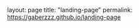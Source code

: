 layout: page
title: "landing-page"
permalink: https://gaberzzz.github.io/landing-page

<!DOCTYPE html>
<html lang="en">
<head>
    <meta charset="UTF-8">
    <meta name="viewport" content="width=device-width, initial-scale=1.0">
    <title>Rojane & James Wedding</title>
    <script src="https://cdn.tailwindcss.com"></script>
    <link rel="stylesheet" href="https://cdnjs.cloudflare.com/ajax/libs/font-awesome/6.4.0/css/all.min.css">
    <style>
        @import url('https://fonts.googleapis.com/css2?family=Playfair+Display:wght@400;700&family=Montserrat:wght@300;400;600&display=swap');
        
        body {
            font-family: 'Montserrat', sans-serif;
            background-color: #faf7f2;
            color: #333;
        }
        
        .heading-font {
            font-family: 'Playfair Display', serif;
        }
        
        .hero-section {
            background: linear-gradient(rgba(255, 255, 255, 0.7), rgba(255, 255, 255, 0.7)), 
                        url('https://images.unsplash.com/photo-1519225421980-715cb0215a31?ixlib=rb-4.0.3&ixid=M3wxMjA3fDB8MHxwaG90by1wYWdlfHx8fGVufDB8fHx8fA%3D%3D&auto=format&fit=crop&w=1470&q=80');
            background-size: cover;
            background-position: center;
        }
        
        .floral-divider {
            position: relative;
            height: 50px;
            background: url('data:image/svg+xml;utf8,<svg xmlns="http://www.w3.org/2000/svg" viewBox="0 0 1200 120" preserveAspectRatio="none"><path d="M0,0V46.29c47.79,22.2,103.59,32.17,158,28,70.36-5.37,136.33-33.31,206.8-37.5C438.64,32.43,512.34,53.67,583,72.05c69.27,18,138.3,24.88,209.4,13.08,36.15-6,69.85-17.84,104.45-29.34C989.49,25,1113-14.29,1200,52.47V0Z" opacity=".25" fill="%23d4a373"></path><path d="M0,0V15.81C13,36.92,27.64,56.86,47.69,72.05,99.41,111.27,165,111,224.58,91.58c31.15-10.15,60.09-26.07,89.67-39.8,40.92-19,84.73-46,130.83-49.67,36.26-2.85,70.9,9.42,98.6,31.56,31.77,25.39,62.32,62,103.63,73,40.44,10.79,81.35-6.69,119.13-24.28s75.16-39,116.92-43.05c59.73-5.85,113.28,22.88,168.9,38.84,30.2,8.66,59,6.17,87.09-7.5,22.43-10.89,48-26.93,60.65-49.24V0Z" opacity=".5" fill="%23d4a373"></path><path d="M0,0V5.63C149.93,59,314.09,71.32,475.83,42.57c43-7.64,84.23-20.12,127.61-26.46,59-8.63,112.48,12.24,165.56,35.4C827.93,77.22,886,95.24,951.2,90c86.53-7,172.46-45.71,248.8-84.81V0Z" fill="%23d4a373"></path></svg>');
            background-size: cover;
            background-repeat: no-repeat;
        }
        
        .basketball-pattern {
            background-image: url('data:image/svg+xml;utf8,<svg width="100" height="100" viewBox="0 0 100 100" xmlns="http://www.w3.org/2000/svg"><circle cx="50" cy="50" r="45" fill="none" stroke="%23d4a373" stroke-width="2"/><path d="M50,5 A45,45 0 0,1 95,50 A45,45 0 0,1 50,95 A45,45 0 0,1 5,50 A45,45 0 0,1 50,5 Z" fill="none" stroke="%23d4a373" stroke-width="2"/><path d="M50,5 L50,95 M5,50 L95,50" stroke="%23d4a373" stroke-width="2"/></svg>');
            background-size: 30px 30px;
            opacity: 0.1;
        }
        
        .countdown-box {
            background: rgba(255, 255, 255, 0.8);
            backdrop-filter: blur(5px);
            border: 1px solid rgba(212, 163, 115, 0.3);
        }
        
        .map-container {
            height: 400px;
            width: 100%;
        }
        
        @media (max-width: 768px) {
            .hero-section {
                background-position: 60% center;
            }
        }
    </style>
</head>
<body>
    <!-- Hero Section -->
    <section class="hero-section min-h-screen flex items-center justify-center relative overflow-hidden">
        <div class="absolute inset-0 basketball-pattern"></div>
        <div class="container mx-auto px-6 z-10 text-center">
            <div class="bg-white bg-opacity-90 p-8 md:p-12 rounded-lg shadow-lg max-w-3xl mx-auto">
                <h4 class="text-xl md:text-2xl font-light tracking-widest text-amber-800 mb-2">We're Getting Married!</h4>
                <h1 class="heading-font text-4xl md:text-6xl font-bold text-amber-900 mb-4">Rojane & James</h1>
                <div class="w-24 h-1 bg-amber-700 mx-auto mb-6"></div>
                <p class="text-lg md:text-xl text-gray-700 mb-6">June 20, 2025 • Fortridge Pavilion, Dauis, Bohol</p>
                <div class="flex justify-center space-x-4 mb-8">
                    <div class="countdown-box rounded-lg p-4 text-center w-20">
                        <div class="text-3xl font-bold text-amber-800" id="countdown-days">00</div>
                        <div class="text-xs uppercase text-gray-600">Days</div>
                    </div>
                    <div class="countdown-box rounded-lg p-4 text-center w-20">
                        <div class="text-3xl font-bold text-amber-800" id="countdown-hours">00</div>
                        <div class="text-xs uppercase text-gray-600">Hours</div>
                    </div>
                    <div class="countdown-box rounded-lg p-4 text-center w-20">
                        <div class="text-3xl font-bold text-amber-800" id="countdown-minutes">00</div>
                        <div class="text-xs uppercase text-gray-600">Minutes</div>
                    </div>
                    <div class="countdown-box rounded-lg p-4 text-center w-20">
                        <div class="text-3xl font-bold text-amber-800" id="countdown-seconds">00</div>
                        <div class="text-xs uppercase text-gray-600">Seconds</div>
                    </div>
                </div>
                <a href="#rsvp" class="inline-block bg-amber-700 hover:bg-amber-800 text-white font-medium py-3 px-8 rounded-full transition duration-300 transform hover:scale-105">
                    RSVP Now
                </a>
            </div>
        </div>
    </section>
    
    <div class="floral-divider"></div>
    
    <!-- Couple Section -->
    <section class="py-20 bg-amber-50">
        <div class="container mx-auto px-6">
            <h2 class="heading-font text-3xl md:text-4xl text-center text-amber-900 mb-16">Our Love Story</h2>
            
            <div class="flex flex-col md:flex-row items-center justify-center mb-16">
                <div class="md:w-1/3 text-center mb-8 md:mb-0">
                    <div class="rounded-full overflow-hidden border-4 border-amber-700 w-48 h-48 mx-auto shadow-lg">
                        <img src="https://images.unsplash.com/photo-1534528741775-53994a69daeb?ixlib=rb-4.0.3&ixid=M3wxMjA3fDB8MHxwaG90by1wYWdlfHx8fGVufDB8fHx8fA%3D%3D&auto=format&fit=crop&w=764&q=80" alt="Rojane" class="w-full h-full object-cover">
                    </div>
                    <h3 class="heading-font text-2xl text-amber-800 mt-4">Rojane Kenney Madera</h3>
                    <p class="text-gray-600">The Bride</p>
                </div>
                
                <div class="md:w-1/5 text-center px-4 py-8">
                    <div class="relative">
                        <div class="absolute inset-0 flex items-center justify-center">
                            <div class="w-16 h-16 rounded-full bg-amber-700 flex items-center justify-center text-white text-2xl">
                                <i class="fas fa-heart"></i>
                            </div>
                        </div>
                        <svg class="w-32 h-32 mx-auto" viewBox="0 0 100 100">
                            <path d="M20,50 Q50,20 80,50 Q50,80 20,50 Z" fill="none" stroke="#d4a373" stroke-width="2"/>
                        </svg>
                    </div>
                </div>
                
                <div class="md:w-1/3 text-center">
                    <div class="rounded-full overflow-hidden border-4 border-amber-700 w-48 h-48 mx-auto shadow-lg">
                        <img src="https://images.unsplash.com/photo-1507003211169-0a1dd7228f2d?ixlib=rb-4.0.3&ixid=M3wxMjA3fDB8MHxwaG90by1wYWdlfHx8fGVufDB8fHx8fA%3D%3D&auto=format&fit=crop&w=774&q=80" alt="James" class="w-full h-full object-cover">
                    </div>
                    <h3 class="heading-font text-2xl text-amber-800 mt-4">James Andrei Pacaldo</h3>
                    <p class="text-gray-600">The Groom</p>
                </div>
            </div>
            
            <div class="max-w-3xl mx-auto text-center">
                <p class="text-gray-700 mb-6">
                    Rojane and James first met during a university basketball game where Rojane was cheering for her team and James was playing for the opposing side. Their eyes met across the court, and despite being on "rival" teams, they found an instant connection.
                </p>
                <p class="text-gray-700">
                    After years of dating, countless basketball games, and romantic walks through Bohol's beautiful landscapes, James proposed during sunset at Alona Beach. Now, they're excited to begin their forever together surrounded by family and friends.
                </p>
            </div>
        </div>
    </section>
    
    <div class="floral-divider transform rotate-180"></div>
    
    <!-- Wedding Details -->
    <section class="py-20 bg-white">
        <div class="container mx-auto px-6">
            <h2 class="heading-font text-3xl md:text-4xl text-center text-amber-900 mb-16">Wedding Details</h2>
            
            <div class="max-w-4xl mx-auto grid md:grid-cols-2 gap-12">
                <div class="text-center">
                    <div class="w-20 h-20 bg-amber-100 rounded-full flex items-center justify-center mx-auto mb-6">
                        <i class="fas fa-calendar-alt text-3xl text-amber-700"></i>
                    </div>
                    <h3 class="heading-font text-2xl text-amber-800 mb-4">When</h3>
                    <p class="text-gray-700 text-lg mb-2">June 20, 2025</p>
                    <p class="text-gray-600">Ceremony: 3:00 PM</p>
                    <p class="text-gray-600">Reception: 5:00 PM</p>
                </div>
                
                <div class="text-center">
                    <div class="w-20 h-20 bg-amber-100 rounded-full flex items-center justify-center mx-auto mb-6">
                        <i class="fas fa-map-marker-alt text-3xl text-amber-700"></i>
                    </div>
                    <h3 class="heading-font text-2xl text-amber-800 mb-4">Where</h3>
                    <p class="text-gray-700 text-lg mb-2">Fortridge Pavilion</p>
                    <p class="text-gray-600">Upper Songcluan Dauis, Bohol</p>
                    <p class="text-gray-600">Dauis, 6339 Bohol</p>
                </div>
            </div>
            
            <div class="mt-16 max-w-4xl mx-auto">
                <div class="map-container rounded-lg overflow-hidden shadow-lg">
                    <iframe src="https://www.google.com/maps/embed?pb=!1m18!1m12!1m3!1d31424.18610215338!2d123.84000000000001!3d9.633333!2m3!1f0!2f0!3f0!3m2!1i1024!2i768!4f13.1!3m3!1m2!1s0x0%3A0x0!2zOcKwMzgnMDAuMCJOIDEyM8KwNTAnMjQuMCJF!5e0!3m2!1sen!2sph!4v1690000000000!5m2!1sen!2sph" width="100%" height="100%" style="border:0;" allowfullscreen="" loading="lazy" referrerpolicy="no-referrer-when-downgrade"></iframe>
                </div>
            </div>
        </div>
    </section>
    
    <!-- Gallery -->
    <section class="py-20 bg-amber-50">
        <div class="container mx-auto px-6">
            <h2 class="heading-font text-3xl md:text-4xl text-center text-amber-900 mb-16">Our Gallery</h2>
            
            <div class="grid grid-cols-2 md:grid-cols-3 gap-4">
                <div class="rounded-lg overflow-hidden shadow-lg transform transition duration-500 hover:scale-105">
                    <img src="https://images.unsplash.com/photo-1519225421980-715cb0215a31?ixlib=rb-4.0.3&ixid=M3wxMjA3fDB8MHxwaG90by1wYWdlfHx8fGVufDB8fHx8fA%3D%3D&auto=format&fit=crop&w=1470&q=80" alt="Couple" class="w-full h-full object-cover">
                </div>
                <div class="rounded-lg overflow-hidden shadow-lg transform transition duration-500 hover:scale-105">
                    <img src="https://images.unsplash.com/photo-1518621736915-f3b1c41bfd00?ixlib=rb-4.0.3&ixid=M3wxMjA3fDB8MHxwaG90by1wYWdlfHx8fGVufDB8fHx8fA%3D%3D&auto=format&fit=crop&w=1473&q=80" alt="Basketball" class="w-full h-full object-cover">
                </div>
                <div class="rounded-lg overflow-hidden shadow-lg transform transition duration-500 hover:scale-105">
                    <img src="https://images.unsplash.com/photo-1523438885200-e635ba2c371e?ixlib=rb-4.0.3&ixid=M3wxMjA3fDB8MHxwaG90by1wYWdlfHx8fGVufDB8fHx8fA%3D%3D&auto=format&fit=crop&w=1374&q=80" alt="Proposal" class="w-full h-full object-cover">
                </div>
                <div class="rounded-lg overflow-hidden shadow-lg transform transition duration-500 hover:scale-105">
                    <img src="https://images.unsplash.com/photo-1515934751635-c81c6bc9a2d8?ixlib=rb-4.0.3&ixid=M3wxMjA3fDB8MHxwaG90by1wYWdlfHx8fGVufDB8fHx8fA%3D%3D&auto=format&fit=crop&w=1470&q=80" alt="Beach" class="w-full h-full object-cover">
                </div>
                <div class="rounded-lg overflow-hidden shadow-lg transform transition duration-500 hover:scale-105">
                    <img src="https://images.unsplash.com/photo-1518621736915-f3b1c41bfd00?ixlib=rb-4.0.3&ixid=M3wxMjA3fDB8MHxwaG90by1wYWdlfHx8fGVufDB8fHx8fA%3D%3D&auto=format&fit=crop&w=1473&q=80" alt="Basketball" class="w-full h-full object-cover">
                </div>
                <div class="rounded-lg overflow-hidden shadow-lg transform transition duration-500 hover:scale-105">
                    <img src="https://images.unsplash.com/photo-1519225421980-715cb0215a31?ixlib=rb-4.0.3&ixid=M3wxMjA3fDB8MHxwaG90by1wYWdlfHx8fGVufDB8fHx8fA%3D%3D&auto=format&fit=crop&w=1470&q=80" alt="Couple" class="w-full h-full object-cover">
                </div>
            </div>
        </div>
    </section>
    
    <!-- RSVP -->
    <section id="rsvp" class="py-20 bg-white">
        <div class="container mx-auto px-6">
            <h2 class="heading-font text-3xl md:text-4xl text-center text-amber-900 mb-16">RSVP</h2>
            
            <div class="max-w-2xl mx-auto bg-amber-50 rounded-lg shadow-lg p-8">
                <p class="text-center text-gray-700 mb-8">Kindly respond by June 1, 2025</p>
                
                <form class="space-y-6">
                    <div>
                        <label for="name" class="block text-gray-700 mb-2">Full Name</label>
                        <input type="text" id="name" class="w-full px-4 py-2 border border-gray-300 rounded-lg focus:outline-none focus:ring-2 focus:ring-amber-500">
                    </div>
                    
                    <div>
                        <label for="email" class="block text-gray-700 mb-2">Email Address</label>
                        <input type="email" id="email" class="w-full px-4 py-2 border border-gray-300 rounded-lg focus:outline-none focus:ring-2 focus:ring-amber-500">
                    </div>
                    
                    <div>
                        <label for="guests" class="block text-gray-700 mb-2">Number of Guests</label>
                        <select id="guests" class="w-full px-4 py-2 border border-gray-300 rounded-lg focus:outline-none focus:ring-2 focus:ring-amber-500">
                            <option value="1">1</option>
                            <option value="2">2</option>
                            <option value="3">3</option>
                            <option value="4">4</option>
                            <option value="5">5+</option>
                        </select>
                    </div>
                    
                    <div>
                        <label class="block text-gray-700 mb-4">Will you be attending?</label>
                        <div class="flex space-x-4">
                            <label class="inline-flex items-center">
                                <input type="radio" name="attending" value="yes" class="h-5 w-5 text-amber-600 focus:ring-amber-500" checked>
                                <span class="ml-2 text-gray-700">Joyfully Accept</span>
                            </label>
                            <label class="inline-flex items-center">
                                <input type="radio" name="attending" value="no" class="h-5 w-5 text-amber-600 focus:ring-amber-500">
                                <span class="ml-2 text-gray-700">Regretfully Decline</span>
                            </label>
                        </div>
                    </div>
                    
                    <div>
                        <label for="message" class="block text-gray-700 mb-2">Message for the Couple (Optional)</label>
                        <textarea id="message" rows="3" class="w-full px-4 py-2 border border-gray-300 rounded-lg focus:outline-none focus:ring-2 focus:ring-amber-500"></textarea>
                    </div>
                    
                    <button type="submit" class="w-full bg-amber-700 hover:bg-amber-800 text-white font-medium py-3 px-6 rounded-lg transition duration-300">
                        Submit RSVP
                    </button>
                </form>
                
                <div class="mt-8 text-center text-gray-600">
                    <p>For any questions, please contact:</p>
                    <p class="font-medium text-amber-800">remadera@up.edu.ph</p>
                </div>
            </div>
        </div>
    </section>
    
    <!-- Footer -->
    <footer class="py-12 bg-amber-900 text-white">
        <div class="container mx-auto px-6 text-center">
            <h3 class="heading-font text-2xl mb-4">Rojane & James</h3>
            <p class="mb-6">June 20, 2025 • Dauis, Bohol</p>
            
            <div class="flex justify-center space-x-6 mb-8">
                <a href="#" class="text-white hover:text-amber-200 transition duration-300">
                    <i class="fab fa-facebook-f text-xl"></i>
                </a>
                <a href="#" class="text-white hover:text-amber-200 transition duration-300">
                    <i class="fab fa-instagram text-xl"></i>
                </a>
                <a href="#" class="text-white hover:text-amber-200 transition duration-300">
                    <i class="fab fa-twitter text-xl"></i>
                </a>
            </div>
            
            <p class="text-sm text-amber-200">© 2023 Rojane & James Wedding. All rights reserved.</p>
        </div>
    </footer>
    
    <script>
        // Countdown Timer
        function updateCountdown() {
            const weddingDate = new Date("June 20, 2025 15:00:00").getTime();
            const now = new Date().getTime();
            const distance = weddingDate - now;
            
            const days = Math.floor(distance / (1000 * 60 * 60 * 24));
            const hours = Math.floor((distance % (1000 * 60 * 60 * 24)) / (1000 * 60 * 60));
            const minutes = Math.floor((distance % (1000 * 60 * 60)) / (1000 * 60));
            const seconds = Math.floor((distance % (1000 * 60)) / 1000);
            
            document.getElementById("countdown-days").innerHTML = days.toString().padStart(2, '0');
            document.getElementById("countdown-hours").innerHTML = hours.toString().padStart(2, '0');
            document.getElementById("countdown-minutes").innerHTML = minutes.toString().padStart(2, '0');
            document.getElementById("countdown-seconds").innerHTML = seconds.toString().padStart(2, '0');
        }
        
        setInterval(updateCountdown, 1000);
        updateCountdown();
        
        // Form submission
        document.querySelector('form').addEventListener('submit', function(e) {
            e.preventDefault();
            alert('Thank you for your RSVP! We look forward to celebrating with you.');
            this.reset();
        });
    </script>
</body>
</html>

